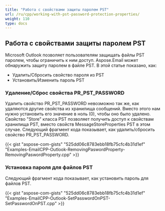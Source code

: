 ```yaml
---
title: "Работа с свойствами защиты паролем PST"
url: /ru/cpp/working-with-pst-password-protection-properties/
weight: 110
type: docs
---
```


## **Работа с свойствами защиты паролем PST**
Microsoft Outlook позволяет пользователям защищать файлы PST паролем, чтобы ограничить к ним доступ. Aspose.Email может обнаружить защиту паролем в файле PST. В этой статье показано, как:

- Удалить/Сбросить свойство пароля из PST
- Установить/Изменить пароль PST
### **Удаление/Сброс свойства PR_PST_PASSWORD**
Удалить свойство PR_PST_PASSWORD невозможно так же, как удаляются другие свойства из хранилища сообщений. Вместо этого нам нужно установить его значение в ноль (0), чтобы оно было удалено. Свойство "Store" класса PST позволяет получить доступ к свойствам хранилища PST, вместо свойств MessageStoreProperties PST в этом случае. Следующий фрагмент кода показывает, как удалить/сбросить свойство PR_PST_PASSWORD.



{{< gist "aspose-com-gists" "525dd06c8783ebb18fb75cfc4b31d1ef" "Examples-EmailCPP-Outlook-RemovingPaswordProperty-RemovingPaswordProperty.cpp" >}}
### **Установка пароля для файлов PST**
Следующий фрагмент кода показывает, как установить пароль для файлов PST.



{{< gist "aspose-com-gists" "525dd06c8783ebb18fb75cfc4b31d1ef" "Examples-EmailCPP-Outlook-SetPasswordOnPST-SetPasswordOnPST.cpp" >}}